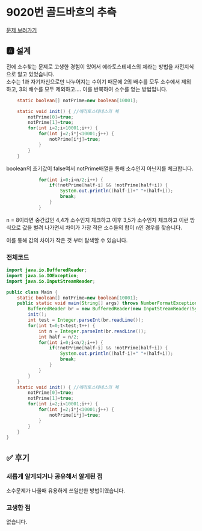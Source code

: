 # 9020번 골드바흐의 추측
[문제 보러가기](https://www.acmicpc.net/problem/9020)

## 🅰 설계
전에 소수찾는 문제로 고생한 경험이 있어서 에라토스테네스의 체라는 방법을 사전지식으로 알고 있었습니다.  
소수는 1과 자기자신으로만 나누어지는 수이기 때문에 2의 배수를 모두 소수에서 제외하고, 3의 배수를 모두 제외하고.... 이를 반복하여 소수를 얻는 방법입니다.  
```java
	static boolean[] notPrime=new boolean[10001];

	static void init() { //에라토스테네스의 체
		notPrime[0]=true;
		notPrime[1]=true;
		for(int i=2;i<10001;i++) {
			for(int j=2;i*j<10001;j++) {
				notPrime[i*j]=true;
			}
		}
	}
```
boolean의 초기값이 false여서 notPrime배열을 통해 소수인지 아닌지를 체크합니다.
```java
			for(int i=0;i<n/2;i++) {
				if(!notPrime[half-i] && !notPrime[half+i]) {
					System.out.println((half-i)+" "+(half+i));
					break;
				}
			}
```
n = 8이라면 중간값인 4,4가 소수인지 체크하고 이후 3,5가 소수인지 체크하고 이런 방식으로 값을 벌려 나가면서 차이가 가장 적은 소수들의 합이 n인 경우를 찾습니다.  

이를 통해 값의 차이가 작은 것 부터 탐색할 수 있습니다.  

### 전체코드
```java
import java.io.BufferedReader;
import java.io.IOException;
import java.io.InputStreamReader;

public class Main {
	static boolean[] notPrime=new boolean[10001];
	public static void main(String[] args) throws NumberFormatException, IOException {
		BufferedReader br = new BufferedReader(new InputStreamReader(System.in));
		init();
		int test = Integer.parseInt(br.readLine());
		for(int t=0;t<test;t++) {
			int n = Integer.parseInt(br.readLine());
			int half = n/2;
			for(int i=0;i<n/2;i++) {
				if(!notPrime[half-i] && !notPrime[half+i]) {
					System.out.println((half-i)+" "+(half+i));
					break;
				}
			}
		}
	}
	static void init() { //에라토스테네스의 체
		notPrime[0]=true;
		notPrime[1]=true;
		for(int i=2;i<10001;i++) {
			for(int j=2;i*j<10001;j++) {
				notPrime[i*j]=true;
			}
		}
	}
}

```
## ✅ 후기
### 새롭게 알게되거나 공유해서 알게된 점
소수문제가 나올때 유용하게 쓰일만한 방법이였습니다.  
### 고생한 점
없습니다.
